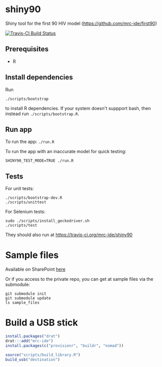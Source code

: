 # shiny90
Shiny tool for the first 90 HIV model (https://github.com/mrc-ide/first90)

[![Travis-CI Build Status](https://travis-ci.com/mrc-ide/shiny90.svg?branch=master)](https://travis-ci.com/mrc-ide/shiny90)

## Prerequisites
* R

## Install dependencies
Run

```
./scripts/bootstrap
```

to install R dependencies. If your system doesn't suppport bash, then instead 
run `./scripts/bootstrap.R`.

## Run app
To run the app: `./run.R`

To run the app with an inaccurate model for quick testing:

```
SHINY90_TEST_MODE=TRUE ./run.R
```

## Tests

For unit tests:
```
./scripts/bootstrap-dev.R
./scripts/unittest
```

For Selenium tests:
```
sudo ./scripts/install_geckodriver.sh
./scripts/test
```

They should also run at https://travis-ci.org/mrc-ide/shiny90

# Sample files
Available on SharePoint [here](https://imperiallondon-my.sharepoint.com/:f:/r/personal/epidem_ic_ac_uk/Documents/UNAIDS%20Ref%20Group%20Shared%20Drive/Ref%20Group%20Meetings/Meetings%202018/first%2090%20workshop%20-%20Wisbech%20August%202018?csf=1&e=MFospr)

Or if you access to the private repo, you can get at sample files via the submodule:

```
git submodule init
git submodule update
ls sample_files
```

# Build a USB stick

```r
install.packages("drat")
drat:::add("mrc-ide")
install.packages(c("provisionr", "buildr", "nomad"))

source("scripts/build_library.R")
build_usb("destination")
```
